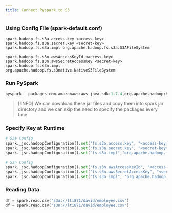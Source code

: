 ```yaml
---
title: Connect Pyspark to S3
---
```


### Using Config File (spark-default.conf)

````log
spark.hadoop.fs.s3a.access.key <access-key>
spark.hadoop.fs.s3a.secret.key <secret-key>
spark.hadoop.fs.s3a.impl org.apache.hadoop.fs.s3a.S3AFileSystem

spark.hadoop.fs.s3n.awsAccessKeyId <access-key>
spark.hadoop.fs.s3n.awsSecretAccessKey <secret-key>
spark.hadoop.fs.s3n.impl org.apache.hadoop.fs.s3native.NativeS3FileSystem
````

### Run PySpark

````python
pyspark --packages com.amazonaws:aws-java-sdk:1.7.4,org.apache.hadoop:hadoop-aws:2.7.3
````

 > [!INFO]
 > We can download these jar files and copy them into spark jar directory and we can skip the need to specify the packages every time

### Specify Key at Runtime

````python
# S3a Config
spark._jsc.hadoopConfiguration().set("fs.s3a.access.key", "<access-key>")
spark._jsc.hadoopConfiguration().set("fs.s3a.secret.key", "<secret-key>")
spark._jsc.hadoopConfiguration().set("fs.s3a.impl","org.apache.hadoop.fs.s3a.S3AFileSystem")

# S3n Config
spark._jsc.hadoopConfiguration().set("fs.s3n.awsAccessKeyId", "<access-key>")
spark._jsc.hadoopConfiguration().set("fs.s3n.awsSecretAccessKey", "<secret-key>")
spark._jsc.hadoopConfiguration().set("fs.s3n.impl", "org.apache.hadoop.fs.s3native.NativeS3FileSystem")
````

### Reading Data

````python
df = spark.read.csv("s3a://lti871/david/employee.csv")
df = spark.read.csv("s3n://lti871/david/employee.csv")
````
